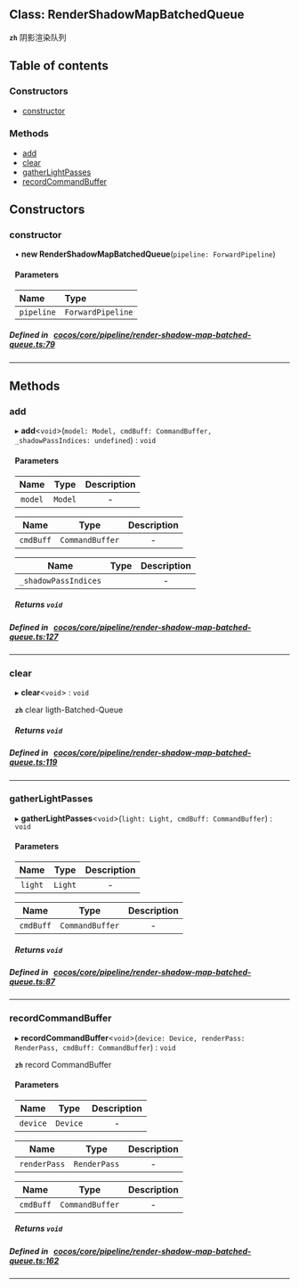 
## Class: RenderShadowMapBatchedQueue







**`zh`** 
阴影渲染队列



<div class="table-of-content">
<h2>Table of contents</h2>


### Constructors

- [ constructor](#constructor)

### Methods

- [ add](#add)
- [ clear](#clear)
- [ gatherLightPasses](#gatherLightPasses)
- [ recordCommandBuffer](#recordCommandBuffer)
</div>

## Constructors


### constructor
<div style="margin-left: 10px;">

• **new RenderShadowMapBatchedQueue**(`pipeline: ForwardPipeline`)

#### Parameters
| Name | Type |
| :------ | :------ |
| `pipeline` | `ForwardPipeline` |





</div>

##### Defined in &nbsp;   [cocos/core/pipeline/render-shadow-map-batched-queue.ts:79](https://github.com/cocos-creator/engine/blob/c7bf6b8a9/cocos/core/pipeline/render-shadow-map-batched-queue.ts#L79)&nbsp;


---

<!---->
## Methods

### add
<div style="margin-left: 10px;">

▸   **add**<`void`\>(`model: Model, cmdBuff: CommandBuffer, _shadowPassIndices: undefined`) : `void`




<!---->
<!--    #### Returns `void` -->
<!---->

#### Parameters

| Name | Type | Description |
| :------: | :------: | :------: |
| `model` | `Model` | - |

| Name | Type | Description |
| :------: | :------: | :------: |
| `cmdBuff` | `CommandBuffer` | - |

| Name | Type | Description |
| :------: | :------: | :------: |
| `_shadowPassIndices` |  | - |



##### Returns `void`




</div>

##### Defined in &nbsp;   [cocos/core/pipeline/render-shadow-map-batched-queue.ts:127](https://github.com/cocos-creator/engine/blob/c7bf6b8a9/cocos/core/pipeline/render-shadow-map-batched-queue.ts#L127)&nbsp;
___
### clear
<div style="margin-left: 10px;">

▸   **clear**<`void`\> : `void`




**`zh`** 
clear ligth-Batched-Queue





<!---->
<!--    #### Returns `void` -->
<!---->


##### Returns `void`




</div>

##### Defined in &nbsp;   [cocos/core/pipeline/render-shadow-map-batched-queue.ts:119](https://github.com/cocos-creator/engine/blob/c7bf6b8a9/cocos/core/pipeline/render-shadow-map-batched-queue.ts#L119)&nbsp;
___
### gatherLightPasses
<div style="margin-left: 10px;">

▸   **gatherLightPasses**<`void`\>(`light: Light, cmdBuff: CommandBuffer`) : `void`




<!---->
<!--    #### Returns `void` -->
<!---->

#### Parameters

| Name | Type | Description |
| :------: | :------: | :------: |
| `light` | `Light` | - |

| Name | Type | Description |
| :------: | :------: | :------: |
| `cmdBuff` | `CommandBuffer` | - |



##### Returns `void`




</div>

##### Defined in &nbsp;   [cocos/core/pipeline/render-shadow-map-batched-queue.ts:87](https://github.com/cocos-creator/engine/blob/c7bf6b8a9/cocos/core/pipeline/render-shadow-map-batched-queue.ts#L87)&nbsp;
___
### recordCommandBuffer
<div style="margin-left: 10px;">

▸   **recordCommandBuffer**<`void`\>(`device: Device, renderPass: RenderPass, cmdBuff: CommandBuffer`) : `void`




**`zh`** 
record CommandBuffer





<!---->
<!--    #### Returns `void` -->
<!---->

#### Parameters

| Name | Type | Description |
| :------: | :------: | :------: |
| `device` | `Device` | - |

| Name | Type | Description |
| :------: | :------: | :------: |
| `renderPass` | `RenderPass` | - |

| Name | Type | Description |
| :------: | :------: | :------: |
| `cmdBuff` | `CommandBuffer` | - |



##### Returns `void`




</div>

##### Defined in &nbsp;   [cocos/core/pipeline/render-shadow-map-batched-queue.ts:162](https://github.com/cocos-creator/engine/blob/c7bf6b8a9/cocos/core/pipeline/render-shadow-map-batched-queue.ts#L162)&nbsp;
___
<!---->




